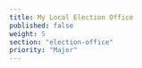 ```yaml
---
title: My Local Election Office
published: false
weight: 5
section: "election-office"
priority: "Major"
---
```

